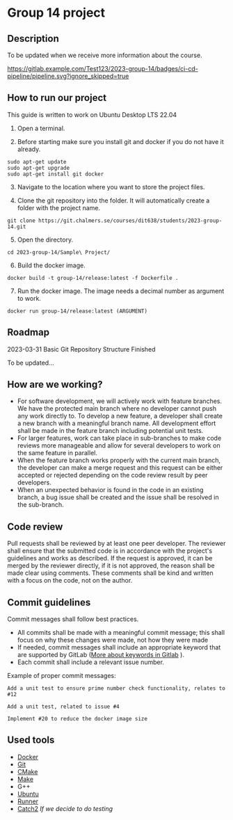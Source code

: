 # Group 14 project

## Description
To be updated when we receive more information about the course.

https://gitlab.example.com/Test123/2023-group-14/badges/ci-cd-pipeline/pipeline.svg?ignore_skipped=true

## How to run our project

This guide is written to work on Ubuntu Desktop LTS 22.04

1. Open a terminal.

2. Before starting make sure you install git and docker if you do not have it already.
```
sudo apt-get update
sudo apt-get upgrade
sudo apt-get install git docker
```
3. Navigate to the location where you want to store the project files.

4. Clone the git repository into the folder. It will automatically create a folder with the project name.
```
git clone https://git.chalmers.se/courses/dit638/students/2023-group-14.git
```

5. Open the directory.
```
cd 2023-group-14/Sample\ Project/
```

6. Build the docker image.
```
docker build -t group-14/release:latest -f Dockerfile .
```

7. Run the docker image. The image needs a decimal number as argument to work.
```
docker run group-14/release:latest (ARGUMENT)
```

## Roadmap
2023-03-31 Basic Git Repository Structure Finished

To be updated...

## How are we working?
- For software development, we will actively work with feature branches. We have the protected main branch where no developer cannot push any work directly to. To develop a new feature, a developer shall create a new branch with a meaningful branch name. All development effort shall be made in the feature branch including potential unit tests. 
- For larger features, work can take place in sub-branches to make code reviews more manageable and allow for several developers to work on the same feature in parallel.
- When the feature branch works properly with the current main branch, the developer can make a merge request and this request can be either accepted or rejected depending on the code review result by peer developers.
- When an unexpected behavior is found in the code in an existing branch, a bug issue shall be created and the issue shall be resolved in the sub-branch.

## Code review
Pull requests shall be reviewed by at least one peer developer. The reviewer shall ensure that the submitted code is in accordance with the project's guidelines and works as described. If the request is approved, it can be merged by the reviewer directly, if it is not approved, the reason shall be made clear using comments. These comments shall be kind and written with a focus on the code, not on the author.

## Commit guidelines
Commit messages shall follow best practices. 
- All commits shall be made with a meaningful commit message; this shall focus on why these changes were made, not how they were made
- If needed, commit messages shall include an appropriate keyword that are supported by GitLab ([More about keywords in Gitlab](https://docs.gitlab.com/ee/user/project/issues/managing_issues.html#default-closing-pattern) ).
- Each commit shall include a relevant issue number.

Example of proper commit messages:
```
Add a unit test to ensure prime number check functionality, relates to #12
```
```
Add a unit test, related to issue #4
```
```
Implement #20 to reduce the docker image size
```

## Used tools
- [Docker](https://www.docker.com/)
- [Git](https://git-scm.com/)
- [CMake](https://cmake.org/)
- [Make](https://www.gnu.org/software/make/manual/make.html) 
- G++
- [Ubuntu](https://ubuntu.com/)
- [Runner](https://docs.gitlab.com/runner/)
- [Catch2](https://github.com/catchorg/Catch2) *If we decide to do testing*

